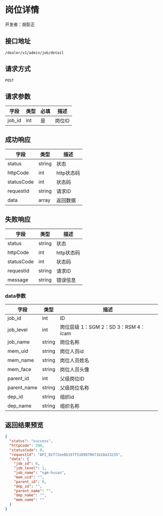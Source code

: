 # 岗位详情

开发者：胡彰正

## 接口地址

`/dealer/v1/admin/job/detail`

## 请求方式

`POST`

## 请求参数

| 字段 | 类型   | 必填 | 描述     |
| ---- | ------ | ---- | -------- |
| job_id   | int    | 是   | 岗位ID   |

## 成功响应

| 字段       | 类型    | 描述        |
| ---------- | ------- | ----------- |
| status    | string  | 状态    |
| httpCode     | int  | http状态码    |
| statusCode | int  | 状态码 |
| requestId | string  | 请求ID |
| data  | array  | 返回数据      |

## 失败响应

| 字段       | 类型    | 描述        |
| ---------- | ------- | ----------- |
| status    | string  | 状态    |
| httpCode     | int  | http状态码    |
| statusCode | int  | 状态码 |
| requestId | string  | 请求ID |
| message  | string  | 错误信息      |

### data参数

| 字段 | 类型 | 描述 |
| --- | --- | --- |
| job_id | int | ID |
| job_level | int | 岗位层级 1：SGM 2：SD 3：RSM 4：icam |
| job_name | string | 岗位名称 |
| mem_uid | string | 岗位人员id |
| mem_name | string | 岗位人员姓名 |
| mem_face | string | 岗位人员头像 |
| parent_id | int | 父级岗位ID |
| parent_name | string | 父级岗位名称 |
| dep_id | string | 组织id |
| dep_name | string | 组织名称 |

## 返回结果预览

```json
{
  "status": "success",
  "httpCode": 200,
  "statusCode": 0,
  "requestId": "API_02ff2ee8b197f5189870671b18a33235",
  "data": {
    "job_id": 6,
    "job_level": 1,
    "job_name": "sgm-husan",
    "mem_uid": "",
    "parent_id": 0,
    "dep_id": "",
    "parent_name": "",
    "dep_name": "",
    "mem_name": ""
  }
}
```